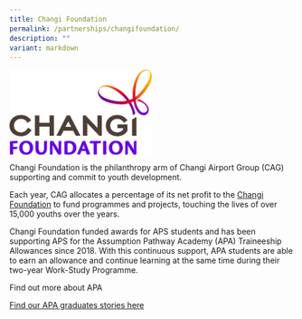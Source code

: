 ```yaml
---
title: Changi Foundation
permalink: /partnerships/changifoundation/
description: ""
variant: markdown
---
```

<img src="/images/Changi Foundation/Changi%20Foundation.jpg" style="width:50%" align="left">

<br clear="left">


Changi Foundation is the philanthropy arm of Changi Airport Group (CAG) supporting and commit to youth development.

Each year, CAG allocates a percentage of its net profit to the [Changi Foundation](https://www.changiairport.com/corporate/sustainability/changi-foundation.html) to fund programmes and projects, touching the lives of over 15,000 youths over the years.

Changi Foundation funded awards for APS students and has been supporting APS for the Assumption Pathway Academy (APA) Traineeship Allowances since 2018. With this continuous support, APA students are able to earn an allowance and continue learning at the same time during their two-year Work-Study Programme.

Find out more about APA

[Find our APA graduates stories here](/files/apa%20successful%20stories%20(2022).pdf)